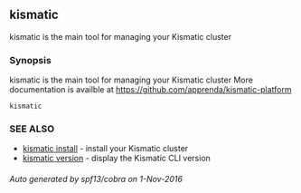 ## kismatic

kismatic is the main tool for managing your Kismatic cluster

### Synopsis


kismatic is the main tool for managing your Kismatic cluster
More documentation is availble at https://github.com/apprenda/kismatic-platform

```
kismatic
```

### SEE ALSO
* [kismatic install](kismatic_install.md)	 - install your Kismatic cluster
* [kismatic version](kismatic_version.md)	 - display the Kismatic CLI version

###### Auto generated by spf13/cobra on 1-Nov-2016
